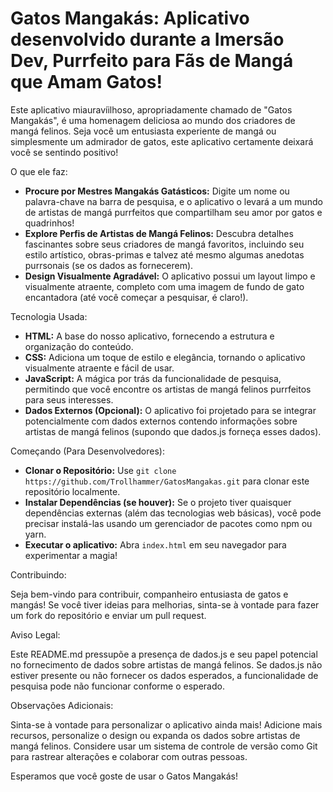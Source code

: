 # Gatos Mangakás: Aplicativo desenvolvido durante a Imersão Dev, Purrfeito para Fãs de Mangá que Amam Gatos!

Este aplicativo miauravíilhoso, apropriadamente chamado de "Gatos Mangakás", é uma homenagem deliciosa ao mundo dos criadores de mangá felinos. Seja você um entusiasta experiente de mangá ou simplesmente um admirador de gatos, este aplicativo certamente deixará você se sentindo positivo!

O que ele faz:

* **Procure por Mestres Mangakás Gatásticos:** Digite um nome ou palavra-chave na barra de pesquisa, e o aplicativo o levará a um mundo de artistas de mangá purrfeitos que compartilham seu amor por gatos e quadrinhos!
* **Explore Perfis de Artistas de Mangá Felinos:** Descubra detalhes fascinantes sobre seus criadores de mangá favoritos, incluindo seu estilo artístico, obras-primas e talvez até mesmo algumas anedotas purrsonais (se os dados as fornecerem).
* **Design Visualmente Agradável:** O aplicativo possui um layout limpo e visualmente atraente, completo com uma imagem de fundo de gato encantadora (até você começar a pesquisar, é claro!).

Tecnologia Usada:

* **HTML:** A base do nosso aplicativo, fornecendo a estrutura e organização do conteúdo.
* **CSS:** Adiciona um toque de estilo e elegância, tornando o aplicativo visualmente atraente e fácil de usar.
* **JavaScript:** A mágica por trás da funcionalidade de pesquisa, permitindo que você encontre os artistas de mangá felinos purrfeitos para seus interesses.
* **Dados Externos (Opcional):** O aplicativo foi projetado para se integrar potencialmente com dados externos contendo informações sobre artistas de mangá felinos (supondo que dados.js forneça esses dados).

Começando (Para Desenvolvedores):

* **Clonar o Repositório:** Use `git clone https://github.com/Trollhammer/GatosMangakas.git` para clonar este repositório localmente.
* **Instalar Dependências (se houver):** Se o projeto tiver quaisquer dependências externas (além das tecnologias web básicas), você pode precisar instalá-las usando um gerenciador de pacotes como npm ou yarn.
* **Executar o aplicativo:** Abra `index.html` em seu navegador para experimentar a magia!

Contribuindo:

Seja bem-vindo para contribuir, companheiro entusiasta de gatos e mangás! Se você tiver ideias para melhorias, sinta-se à vontade para fazer um fork do repositório e enviar um pull request.

Aviso Legal:

Este README.md pressupõe a presença de dados.js e seu papel potencial no fornecimento de dados sobre artistas de mangá felinos. Se dados.js não estiver presente ou não fornecer os dados esperados, a funcionalidade de pesquisa pode não funcionar conforme o esperado.

Observações Adicionais:

Sinta-se à vontade para personalizar o aplicativo ainda mais! Adicione mais recursos, personalize o design ou expanda os dados sobre artistas de mangá felinos.
Considere usar um sistema de controle de versão como Git para rastrear alterações e colaborar com outras pessoas.

Esperamos que você goste de usar o Gatos Mangakás!